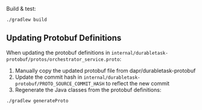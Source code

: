 Build & test:

```shell
./gradlew build
```

## Updating Protobuf Definitions

When updating the protobuf definitions in `internal/durabletask-protobuf/protos/orchestrator_service.proto`:

1. Manually copy the updated protobuf file from dapr/durabletask-protobuf
2. Update the commit hash in `internal/durabletask-protobuf/PROTO_SOURCE_COMMIT_HASH` to reflect the new commit
3. Regenerate the Java classes from the protobuf definitions:

```shell
./gradlew generateProto
```